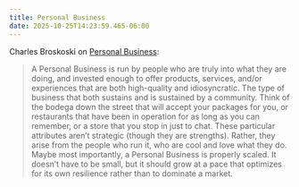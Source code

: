 ```yaml
---
title: Personal Business
date: 2025-10-25T14:23:59.465-06:00
---
```


Charles Broskoski on [Personal Business](https://www.are.na/editorial/personal-business):

> A Personal Business is run by people who are truly into what they are doing, and invested enough to offer products, services, and/or experiences that are both high-quality and idiosyncratic. The type of business that both sustains and is sustained by a community. Think of the bodega down the street that will accept your packages for you, or restaurants that have been in operation for as long as you can remember, or a store that you stop in just to chat. These particular attributes aren’t strategic (though they are strengths). Rather, they arise from the people who run it, who are cool and love what they do. Maybe most importantly, a Personal Business is properly scaled. It doesn’t have to be small, but it should grow at a pace that optimizes for its own resilience rather than to dominate a market. 